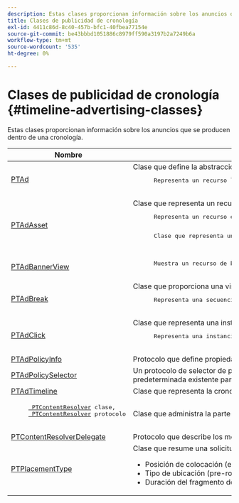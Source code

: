 ```yaml
---
description: Estas clases proporcionan información sobre los anuncios que se producen dentro de una cronología.
title: Clases de publicidad de cronología
exl-id: 4411c86d-8c40-457b-bfc1-40fbea77154e
source-git-commit: be43bbbd1051886c8979ff590a3197b2a7249b6a
workflow-type: tm+mt
source-wordcount: '535'
ht-degree: 0%

---
```


# Clases de publicidad de cronología {#timeline-advertising-classes}

Estas clases proporcionan información sobre los anuncios que se producen dentro de una cronología.

<table frame="all" colsep="1" rowsep="1" id="table_1A59E777BA99466793D586286F19E933"> 
 <thead> 
  <tr rowsep="1"> 
   <th colname="1" class="entry"><b>Nombre</b></th> 
   <th colname="2" class="entry"><b>Descripción</b></th> 
  </tr> 
 </thead>
 <tbody> 
  <tr rowsep="1"> 
   <td colname="1"><a href="https://help.adobe.com/en_US/primetime/api/psdk/appledoc/Classes/PTAd.html" format="html" scope="external"> PTAd</a> </td> 
   <td colname="2">Clase que define la abstracción de publicidad y contiene toda la información de la publicidad. Se define mediante un ID único, una duración y un MediaResource. MediaResource contiene la dirección URL donde se encuentra el contenido del anuncio real. 
    <pre>
      Representa un recurso lineal principal unido al contenido. Opcionalmente, puede contener una matriz de recursos complementarios que deben mostrarse junto con el recurso lineal.
    </pre> </td> 
  </tr> 
  <tr rowsep="1"> 
   <td colname="1"> <a href="https://help.adobe.com/en_US/primetime/api/psdk/appledoc/Classes/PTAdAsset.html" format="html" scope="external"> PTAdAsset</a> </td> 
   <td colname="2">Clase que representa un recurso que se va a mostrar. 
    <pre>
      Representa un recurso que se va a mostrar.
    </pre> 
    <pre>
      Clase que representa un recurso publicitario.
    </pre> </td> 
  </tr> 
  <tr rowsep="1"> 
   <td colname="1"><a href="https://help.adobe.com/en_US/primetime/api/psdk/appledoc/Classes/PTAdBannerView.html" format="html" scope="external"> PTAdBannerView</a> </td> 
   <td colname="2">
    <pre>
      Muestra un recurso de banner. La aplicación debe crear una nueva instancia de esta clase de utilidad, establecer el recurso de banner y agregarlo a una vista. Esta clase administra internamente la impresión y el rastreo de clics del titular.
    </pre> </td> 
  </tr> 
  <tr rowsep="1"> 
   <td colname="1"> <a href="https://help.adobe.com/en_US/primetime/api/psdk/appledoc/Classes/PTAdBreak.html" format="html" scope="external"> PTAdBreak</a> </td> 
   <td colname="2">Clase que proporciona una vista unificada de varios anuncios que se reproducirán en algún momento durante la reproducción. 
    <pre>
      Representa una secuencia continua de anuncios insertados en el contenido.
    </pre> </td> 
  </tr> 
  <tr rowsep="1"> 
   <td colname="1"> <a href="https://help.adobe.com/en_US/primetime/api/psdk/appledoc/Classes/PTAdClick.html" format="html" scope="external"> PTAdClick</a> </td> 
   <td colname="2">Clase que representa una instancia de clic asociada a un recurso. Esta instancia contiene información sobre la URL de pulsación y el título que se puede utilizar para proporcionar información adicional al usuario. 
    <pre>
      Representa una instancia de clic asociada a un recurso. Esta instancia contiene información sobre la URL de pulsación y el título que se puede utilizar para proporcionar información adicional al usuario.
    </pre> </td> 
  </tr> 
  <tr rowsep="1"> 
   <td colname="1"><a href="https://help.adobe.com/en_US/primetime/api/psdk/appledoc/Classes/PTAdPolicyInfo.html" format="html" scope="external"> PTAdPolicyInfo</a> </td> 
   <td colname="2"> Protocolo que define propiedades para llamadas a la API AdPolicySelector. Estas propiedades proporcionan el contexto para aplicar cada comportamiento publicitario. </td> 
  </tr> 
  <tr rowsep="1"> 
   <td colname="1"><a href="https://help.adobe.com/en_US/primetime/api/psdk/appledoc/Protocols/PTAdPolicySelector.html" format="html" scope="external">PTAdPolicySelector</a></td> 
   <td colname="2"> Un protocolo de selector de políticas de publicidad para aplicar comportamientos de publicidad. Las aplicaciones pueden ajustarse a este protocolo implementando todos los métodos necesarios o ampliando la clase de selector de directivas predeterminada existente para personalizar comportamientos específicos. </td> 
  </tr> 
  <tr rowsep="1"> 
   <td colname="1"><a href="https://help.adobe.com/en_US/primetime/api/psdk/appledoc/Classes/PTAdTimeline.html" format="html" scope="external">PTAdTimeline</a></td> 
   <td colname="2"> Clase que representa la cronología de los saltos dentro del contenido. </td> 
  </tr> 
  <tr rowsep="1"> 
   <td colname="1"> 
    <pre>
     <a href="https://help.adobe.com/en_US/primetime/api/psdk/appledoc/Classes/PTContentResolver.html" format="html" scope="external"> PTContentResolver</a> clase, 
     <a href="https://help.adobe.com/en_US/primetime/api/psdk/appledoc/Protocols/PTContentResolver.html" format="html" scope="external"> PTContentResolver</a> protocolo
    </pre> </td> 
   <td colname="2"> Clase que administra la parte de resolución de anuncios en el proceso de Adobe Primetime y decisiones. </td> 
  </tr> 
  <tr rowsep="1"> 
   <td colname="1"><a href="https://help.adobe.com/en_US/primetime/api/psdk/appledoc/Protocols/PTContentResolverDelegate.html" format="html" scope="external"> PTContentResolverDelegate</a> </td> 
   <td colname="2"> Protocolo que describe los métodos que utiliza el solucionador de contenido personalizado ( <span class="codeph"> PTContentResolver</span> ) debe utilizar para comunicar al delegado el estado de la resolución del contenido. </td> 
  </tr> 
  <tr rowsep="0"> 
   <td colname="1"> <a href="https://help.adobe.com/en_US/primetime/api/psdk/appledoc/Constants/PTPlacementType.html" format="html" scope="external"> PTPlacementType</a> </td> 
   <td colname="2">Clase que resume una solicitud de información de ubicación. Cada anuncio resuelto debe tener adjunta una información de ubicación. La información de ubicación describe dónde se pretende colocar el anuncio en la cronología. Contiene información como: 
    <ul id="ul_A9105A78F0C24488BCD5E3F2EE62A3EE"> 
     <li id="li_01E968A4330D4B40BA1EB6F4A6000FFD">Posición de colocación (en ms) </li> 
     <li id="li_A3DC9498BEE14FBA9E7A5D26874F3984">Tipo de ubicación (pre-roll, mid-roll o post-roll) </li> 
     <li id="li_4B9094DD318B4792854A377CC6064232">Duración del fragmento de contenido principal que se va a reemplazar </li> 
    </ul> </td> 
  </tr> 
 </tbody> 
</table>
